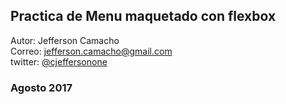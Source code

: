 ## Practica de Menu maquetado con flexbox  
Autor: Jefferson Camacho  
Correo: jefferson.camacho@gmail.com  
twitter: [@cjeffersonone](https://twitter.com/cjeffersonone "Recursos para programadores")
### Agosto 2017